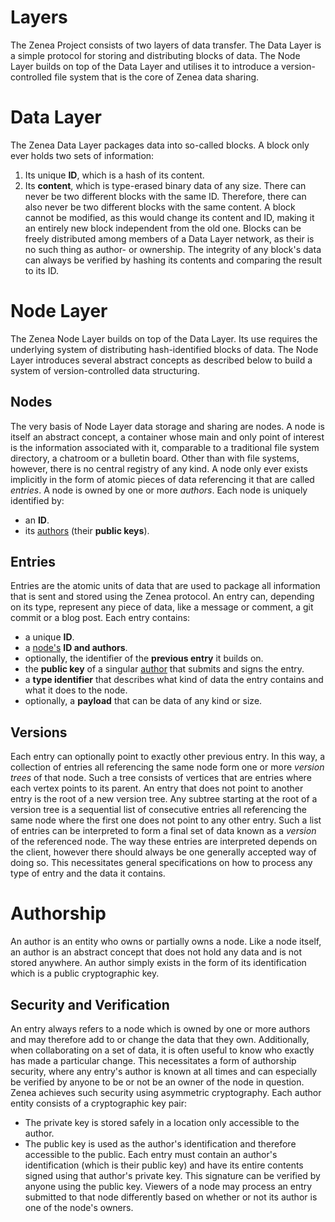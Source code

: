 # Layers
The Zenea Project consists of two layers of data transfer. The Data Layer is a simple protocol for storing and distributing blocks of data. The Node Layer builds on top of the Data Layer and utilises it to introduce a version-controlled file system that is the core of Zenea data sharing.
# Data Layer
The Zenea Data Layer packages data into so-called blocks.
A block only ever holds two sets of information:
1. Its unique **ID**, which is a hash of its content.
2. Its **content**, which is type-erased binary data of any size.
There can never be two different blocks with the same ID. Therefore, there can also never be two different blocks with the same content.
A block cannot be modified, as this would change its content and ID, making it an entirely new block independent from the old one.
Blocks can be freely distributed among members of a Data Layer network, as their is no such thing as author- or ownership. The integrity of any block's data can always be verified by hashing its contents and comparing the result to its ID.
# Node Layer
The Zenea Node Layer builds on top of the Data Layer. Its use requires the underlying system of distributing hash-identified blocks of data.
The Node Layer introduces several abstract concepts as described below to build a system of version-controlled data structuring.
## Nodes
The very basis of Node Layer data storage and sharing are nodes. A node is itself an abstract concept, a container whose main and only point of interest is the information associated with it, comparable to a traditional file system directory, a chatroom or a bulletin board. Other than with file systems, however, there is no central registry of any kind. A node only ever exists implicitly in the form of atomic pieces of data referencing it that are called *entries*.
A node is owned by one or more *authors*.
Each node is uniquely identified by:
- an **ID**.
- its [authors](#Authorship) (their **public keys**).
## Entries
Entries are the atomic units of data that are used to package all information that is sent and stored using the Zenea protocol. An entry can, depending on its type, represent any piece of data, like a message or comment, a git commit or a blog post.
Each entry contains:
- a unique **ID**.
- a [node's](#Nodes) **ID and authors**.
- optionally, the identifier of the **previous entry** it builds on.
- the **public key** of a singular [author](#Authorship) that submits and signs the entry.
- a **type identifier** that describes what kind of data the entry contains and what it does to the node.
- optionally, a **payload** that can be data of any kind or size.
## Versions
Each entry can optionally point to exactly other previous entry. In this way, a collection of entries all referencing the same node form one or more *version trees* of that node. Such a tree consists of vertices that are entries where each vertex points to its parent. An entry that does not point to another entry is the root of a new version tree.
Any subtree starting at the root of a version tree is a sequential list of consecutive entries all referencing the same node where the first one does not point to any other entry. Such a list of entries can be interpreted to form a final set of data known as a *version* of the referenced node.
The way these entries are interpreted depends on the client, however there should always be one generally accepted way of doing so. This necessitates general specifications on how to process any type of entry and the data it contains.
# Authorship
An author is an entity who owns or partially owns a node. Like a node itself, an author is an abstract concept that does not hold any data and is not stored anywhere. An author simply exists in the form of its identification which is a public cryptographic key.
## Security and Verification
An entry always refers to a node which is owned by one or more authors and may therefore add to or change the data that they own. Additionally, when collaborating on a set of data, it is often useful to know who exactly has made a particular change. This necessitates a form of authorship security, where any entry's author is known at all times and can especially be verified by anyone to be or not be an owner of the node in question.
Zenea achieves such security using asymmetric cryptography. Each author entity consists of a cryptographic key pair:
- The private key is stored safely in a location only accessible to the author.
- The public key is used as the author's identification and therefore accessible to the public.
Each entry must contain an author's identification (which is their public key) and have its entire contents signed using that author's private key. This signature can be verified by anyone using the public key. Viewers of a node may process an entry submitted to that node differently based on whether or not its author is one of the node's owners.
